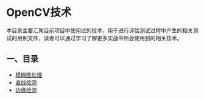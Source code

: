 # OpenCV技术

本目录主要汇聚目前项目中使用过的技术，用于进行评估测试过程中产生的相关测试的用例文件，读者可以通过学习了解更多实战中所会使用到的相关技术。  

## 一、目录

* [模糊图处理](./vague/ReadMe.md)    
* [直线检测](./lane/ReadMe.md)  
* [边缘检测](./edge/ReadMe.md)  
